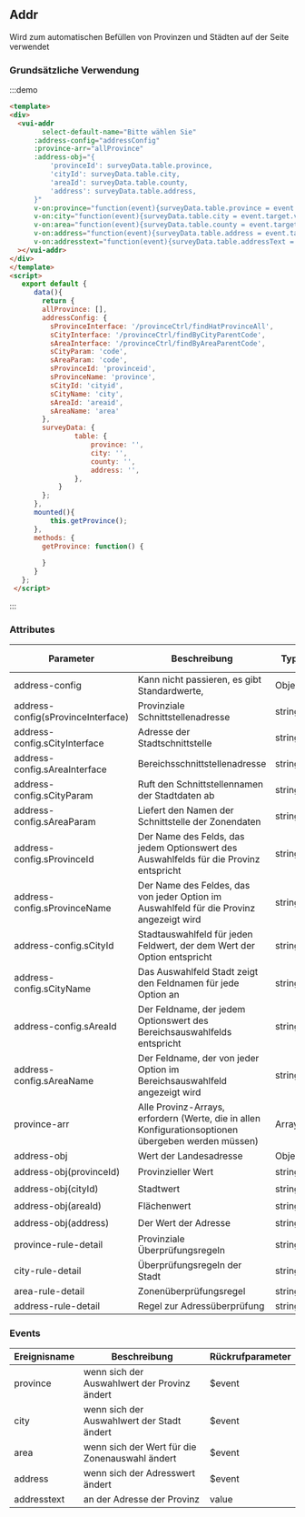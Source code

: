 ## Addr

Wird zum automatischen Befüllen von Provinzen und Städten auf der Seite verwendet



### Grundsätzliche Verwendung



:::demo 

```html
<template>
<div>
  <vui-addr
        select-default-name="Bitte wählen Sie"
      :address-config="addressConfig"
      :province-arr="allProvince"
      :address-obj="{
          'provinceId': surveyData.table.province,
          'cityId': surveyData.table.city,
          'areaId': surveyData.table.county,
          'address': surveyData.table.address,
      }"
      v-on:province="function(event){surveyData.table.province = event.target.value}"
      v-on:city="function(event){surveyData.table.city = event.target.value}"
      v-on:area="function(event){surveyData.table.county = event.target.value}"
      v-on:address="function(event){surveyData.table.address = event.target.value}"
      v-on:addresstext="function(event){surveyData.table.addressText = event}"
  ></vui-addr>
</div>
</template>
<script>
   export default {
      data(){
        return {
        allProvince: [],
        addressConfig: {
          sProvinceInterface: '/provinceCtrl/findHatProvinceAll',
          sCityInterface: '/provinceCtrl/findByCityParentCode',
          sAreaInterface: '/provinceCtrl/findByAreaParentCode',
          sCityParam: 'code',
          sAreaParam: 'code',
          sProvinceId: 'provinceid',
          sProvinceName: 'province',
          sCityId: 'cityid',
          sCityName: 'city',
          sAreaId: 'areaid',
          sAreaName: 'area'
        },
        surveyData: {
                table: {
                    province: '',
                    city: '',
                    county: '',
                    address: '',
                },
            }
        };
      },
      mounted(){
          this.getProvince();
      },
      methods: {
        getProvince: function() {
            
        }
      }
   };
 </script>

```
:::


### Attributes
| Parameter          | Beschreibung            | Typ            | Optionaler Wert                 | Standardwert   |
|-------------  |---------------- |---------------- |---------------------- |-------- |
| address-config | Kann nicht passieren, es gibt Standardwerte, | Object | — |  |
| address-config(sProvinceInterface) | Provinziale Schnittstellenadresse| string | — | /provinceCtrl/findHatProvinceAll |
| address-config.sCityInterface | Adresse der Stadtschnittstelle| string | — | /provinceCtrl/findByCityParentCode |
| address-config.sAreaInterface | Bereichsschnittstellenadresse| string | — | /provinceCtrl/findByAreaParentCode |
| address-config.sCityParam | Ruft den Schnittstellennamen der Stadtdaten ab| string | — | code |
| address-config.sAreaParam | Liefert den Namen der Schnittstelle der Zonendaten | string | — | code |
| address-config.sProvinceId | Der Name des Felds, das jedem Optionswert des Auswahlfelds für die Provinz entspricht| string | — | provinceid |
| address-config.sProvinceName |Der Name des Feldes, das von jeder Option im Auswahlfeld für die Provinz angezeigt wird| string | — | province |
| address-config.sCityId | Stadtauswahlfeld für jeden Feldwert, der dem Wert der Option entspricht| string | — | cityid |
| address-config.sCityName |Das Auswahlfeld Stadt zeigt den Feldnamen für jede Option an| string | — | city |
| address-config.sAreaId | Der Feldname, der jedem Optionswert des Bereichsauswahlfelds entspricht| string | — | areaid |
| address-config.sAreaName |Der Feldname, der von jeder Option im Bereichsauswahlfeld angezeigt wird| string | — | area |
| province-arr | Alle Provinz-Arrays, erfordern (Werte, die in allen Konfigurationsoptionen übergeben werden müssen) | Array | — | [] |
| address-obj | Wert der Landesadresse | Object | - | |
| address-obj(provinceId) | Provinzieller Wert | string | - | 空|
| address-obj(cityId) | Stadtwert | string | - | 空|
| address-obj(areaId) | Flächenwert | string | - | 空|
| address-obj(address) | Der Wert der Adresse | string | - | 空|
| province-rule-detail | Provinziale Überprüfungsregeln | string | - | []|
| city-rule-detail | Überprüfungsregeln der Stadt | string | - | []|
| area-rule-detail |Zonenüberprüfungsregel | string | - | []|
| address-rule-detail | Regel zur Adressüberprüfung | string | - | []|


### Events

| Ereignisname | Beschreibung | Rückrufparameter |
|---------|--------|---------|
| province | wenn sich der Auswahlwert der Provinz ändert | $event   |
| city | wenn sich der Auswahlwert der Stadt ändert | $event  |
| area |  wenn sich der Wert für die Zonenauswahl ändert | $event  |
| address | wenn sich der Adresswert ändert | $event   |
| addresstext | an der Adresse der Provinz | value |
